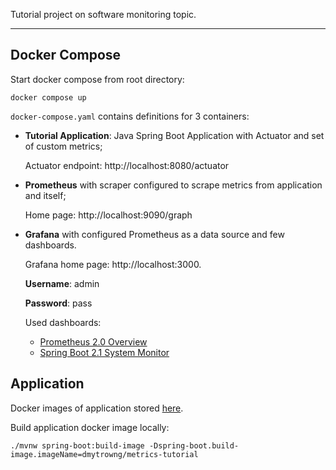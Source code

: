 Tutorial project on software monitoring topic.

---

## Docker Compose

Start docker compose from root directory:

```shell
docker compose up
```

`docker-compose.yaml` contains definitions for 3 containers:
 
- **Tutorial Application**: Java Spring Boot Application with Actuator and set of custom metrics;

  Actuator endpoint: http://localhost:8080/actuator

- **Prometheus** with scraper configured to scrape metrics from application and itself;

  Home page: http://localhost:9090/graph

- **Grafana** with configured Prometheus as a data source and few dashboards.

  Grafana home page: http://localhost:3000.

  **Username**: admin

  **Password**: pass

  Used dashboards:

  - [Prometheus 2.0 Overview](https://grafana.com/grafana/dashboards/3662-prometheus-2-0-overview/)
  - [Spring Boot 2.1 System Monitor](https://grafana.com/grafana/dashboards/11378-justai-system-monitor/)

## Application

Docker images of application stored [here](https://hub.docker.com/repository/docker/dmytrowng/metrics-tutorial).

Build application docker image locally: 

```shell
./mvnw spring-boot:build-image -Dspring-boot.build-image.imageName=dmytrowng/metrics-tutorial
```

